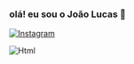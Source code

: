 ### olá! eu sou o João Lucas 👋

[![Instagram](https://img.shields.io/badge/Instagram-E4405F?style=for-the-badge&logo=instagram&logoColor=white)](https://instagram.com/joao_luccass1)

![Html](https://img.shields.io/badge/HTML-239120?style=for-the-badge&logo=html5&logoColor=white)

